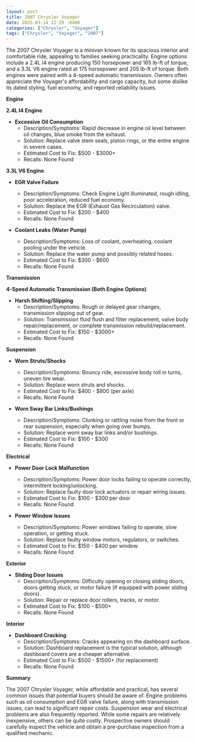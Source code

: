 ```yaml
---
layout: post
title: 2007 Chrysler Voyager
date: 2025-03-14 12:29 -0400
categories: ["Chrysler", "Voyager"]
tags: ["Chrysler", "Voyager", "2007"]
---
```

The 2007 Chrysler Voyager is a minivan known for its spacious interior and comfortable ride, appealing to families seeking practicality. Engine options include a 2.4L I4 engine producing 150 horsepower and 165 lb-ft of torque, and a 3.3L V6 engine rated at 175 horsepower and 205 lb-ft of torque. Both engines were paired with a 4-speed automatic transmission. Owners often appreciate the Voyager's affordability and cargo capacity, but some dislike its dated styling, fuel economy, and reported reliability issues.

**Engine**

**2.4L I4 Engine**

*   **Excessive Oil Consumption**
    *   Description/Symptoms: Rapid decrease in engine oil level between oil changes, blue smoke from the exhaust.
    *   Solution: Replace valve stem seals, piston rings, or the entire engine in severe cases.
    *   Estimated Cost to Fix: $500 - $3000+
    *   Recalls: None Found

**3.3L V6 Engine**

*   **EGR Valve Failure**
    *   Description/Symptoms: Check Engine Light illuminated, rough idling, poor acceleration, reduced fuel economy.
    *   Solution: Replace the EGR (Exhaust Gas Recirculation) valve.
    *   Estimated Cost to Fix: $200 - $400
    *   Recalls: None Found

*   **Coolant Leaks (Water Pump)**
    *   Description/Symptoms: Loss of coolant, overheating, coolant pooling under the vehicle.
    *   Solution: Replace the water pump and possibly related hoses.
    *   Estimated Cost to Fix: $300 - $600
    *   Recalls: None Found

**Transmission**

**4-Speed Automatic Transmission (Both Engine Options)**

*   **Harsh Shifting/Slipping**
    *   Description/Symptoms: Rough or delayed gear changes, transmission slipping out of gear.
    *   Solution: Transmission fluid flush and filter replacement, valve body repair/replacement, or complete transmission rebuild/replacement.
    *   Estimated Cost to Fix: $150 - $3000+
    *   Recalls: None Found

**Suspension**

*   **Worn Struts/Shocks**
    *   Description/Symptoms: Bouncy ride, excessive body roll in turns, uneven tire wear.
    *   Solution: Replace worn struts and shocks.
    *   Estimated Cost to Fix: $400 - $800 (per axle)
    *   Recalls: None Found

*   **Worn Sway Bar Links/Bushings**
    *   Description/Symptoms: Clunking or rattling noise from the front or rear suspension, especially when going over bumps.
    *   Solution: Replace worn sway bar links and/or bushings.
    *   Estimated Cost to Fix: $100 - $300
    *   Recalls: None Found

**Electrical**

*   **Power Door Lock Malfunction**
    *   Description/Symptoms: Power door locks failing to operate correctly, intermittent locking/unlocking.
    *   Solution: Replace faulty door lock actuators or repair wiring issues.
    *   Estimated Cost to Fix: $100 - $300 per door
    *   Recalls: None Found

*   **Power Window Issues**
    *   Description/Symptoms: Power windows failing to operate, slow operation, or getting stuck.
    *   Solution: Replace faulty window motors, regulators, or switches.
    *   Estimated Cost to Fix: $150 - $400 per window
    *   Recalls: None Found

**Exterior**

*   **Sliding Door Issues**
    *   Description/Symptoms: Difficulty opening or closing sliding doors, doors getting stuck, or motor failure (if equipped with power sliding doors).
    *   Solution: Repair or replace door rollers, tracks, or motor.
    *   Estimated Cost to Fix: $100 - $500+
    *   Recalls: None Found

**Interior**

*   **Dashboard Cracking**
    *   Description/Symptoms: Cracks appearing on the dashboard surface.
    *   Solution: Dashboard replacement is the typical solution, although dashboard covers are a cheaper alternative.
    *   Estimated Cost to Fix: $500 - $1500+ (for replacement)
    *   Recalls: None Found

**Summary**

The 2007 Chrysler Voyager, while affordable and practical, has several common issues that potential buyers should be aware of. Engine problems such as oil consumption and EGR valve failure, along with transmission issues, can lead to significant repair costs. Suspension wear and electrical problems are also frequently reported. While some repairs are relatively inexpensive, others can be quite costly. Prospective owners should carefully inspect the vehicle and obtain a pre-purchase inspection from a qualified mechanic.

